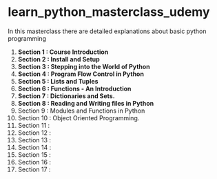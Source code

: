 # learn_python_masterclass_udemy
In this masterclass there are detailed explanations about basic python programming
1. **Section 1 : Course Introduction**
2. **Section 2 : Install and Setup**
3. **Section 3 : Stepping into the World of Python**
4. **Section 4 : Program Flow Control in Python**
5. **Section 5 : Lists and Tuples**
6. **Section 6 : Functions - An Introduction**
7. **Section 7 : Dictionaries and Sets.**
8. **Section 8 : Reading and Writing files in Python**
9. Section 9 : Modules and Functions in Python
10. Section 10 : Object Oriented Programming.
11. Section 11 :
12. Section 12 : 
13. Section 13 :
14. Section 14 :
15. Section 15 :
16. Section 16 :
17. Section 17 :

